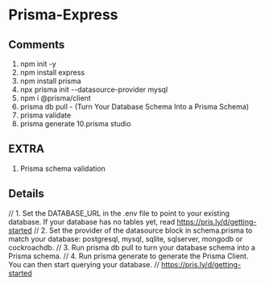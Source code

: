 # Prisma-Express

## Comments

1. npm init -y
2. npm install express
3. npm install prisma
4. npx prisma init --datasource-provider mysql
5. npm i @prisma/client
6. prisma db pull - (Turn Your Database Schema Into a Prisma Schema)
7. prisma validate
9. prisma generate
10.prisma studio

## EXTRA

1.  Prisma schema validation

## Details

// 1. Set the DATABASE_URL in the .env file to point to your existing database. If your database has no tables yet, read https://pris.ly/d/getting-started
// 2. Set the provider of the datasource block in schema.prisma to match your database: postgresql, mysql, sqlite, sqlserver, mongodb or cockroachdb.
// 3. Run prisma db pull to turn your database schema into a Prisma schema.
// 4. Run prisma generate to generate the Prisma Client. You can then start querying your database.
// https://pris.ly/d/getting-started
